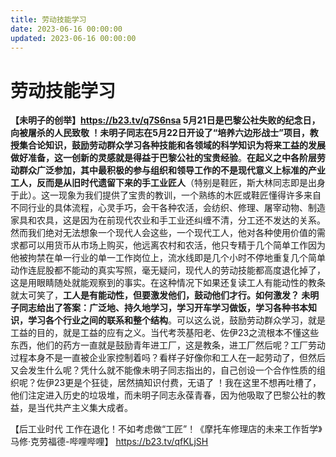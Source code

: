 ```yaml
---
title: 劳动技能学习
date: 2023-06-16 00:00:00
updated: 2023-06-16 00:00:00
---
```


# 劳动技能学习

**【未明子的创举】https://b23.tv/q7S6nsa **5月21日是巴黎公社失败的纪念日，向被屠杀的人民致敬 ！未明子同志在5月22日开设了“培养六边形战士”项目，教授集合论知识，鼓励劳动群众学习各种技能和各领域的科学知识为将来工益的发展做好准备，这一创新的灵感就是得益于**巴黎公社的宝贵经验**。**在起义之中各阶层劳动群众广泛参加，其中最积极的参与组织和领导工作的不是现代意义上标准的产业工人，反而是从旧时代遗留下来的手工业匠人**（特别是鞋匠，斯大林同志即是出身于此）。这一现象为我们提供了宝贵的教训，一个熟练的木匠或鞋匠懂得许多来自不同行业的具体流程，心灵手巧，会干各种农活，会纺织、修理、屠宰动物、制造家具和农具，这是因为在前现代农业和手工业还纠缠不清，分工还不发达的关系。然而我们绝对无法想象一个现代人会这些，一个现代工人，他对各种使用价值的需求都可以用货币从市场上购买，他远离农村和农活，他只专精于几个简单工作因为他被拘禁在单一行业的单一工作岗位上，流水线即是几个小时不停地重复几个简单动作连屁股都不能动的真实写照，毫无疑问，现代人的劳动技能都高度退化掉了，这是用眼睛随处就能观察到的事实。在这种情况下如果还复读工人有能动性的教条就太可笑了，**工人是有能动性，但要激发他们，鼓动他们才行。如何激发？ 未明子同志给出了答案：广泛地、持久地学习，学习开车学习做饭，学习各种书本知识，学习各个行业之间的联系和整个结构**。可以这么说，鼓励劳动群众学习，就是工益的目的，就是工益的应有之义。当代考茨基阳老、佐伊23之流根本不懂这些东西，他们的药方一直就是鼓励青年进工厂，这是教条，进工厂然后呢？工厂劳动过程本身不是一直被企业家控制着吗？看样子好像你和工人在一起劳动了，但然后又会发生什么呢？凭什么就不能像未明子同志指出的，自己创设一个合作性质的组织呢？佐伊23更是个狂徒，居然搞知识付费，无语了 ！我在这里不想再吐槽了，他们注定进入历史的垃圾堆，而未明子同志永葆青春，因为他吸取了巴黎公社的教益，是当代共产主义集大成者。

【后工业时代 工作在退化！不如考虑做“工匠”！《摩托车修理店的未来工作哲学》马修·克劳福德-哔哩哔哩】 https://b23.tv/qfKLjSH
